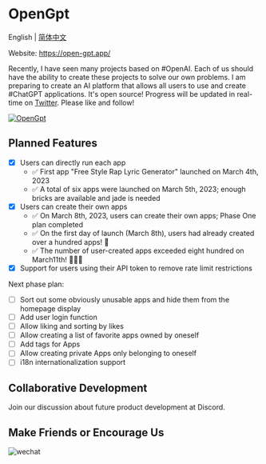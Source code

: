 # OpenGpt

English | [简体中文](./README-zh_CN.md)

Website: https://open-gpt.app/

Recently, I have seen many projects based on #OpenAI. Each of us should have the ability to create these projects to solve our own problems.
I am preparing to create an AI platform that allows all users to use and create #ChatGPT applications. It's open source!
Progress will be updated in real-time on [Twitter](https://twitter.com/EclipsePrayer). Please like and follow!

[![OpenGpt](./public/screenshot.png)](https://twitter.com/EclipsePrayer)

## Planned Features

- [x] Users can directly run each app
  - ✅ First app "Free Style Rap Lyric Generator" launched on March 4th, 2023
  - ✅ A total of six apps were launched on March 5th, 2023; enough bricks are available and jade is needed
- [x] Users can create their own apps
  - ✅ On March 8th, 2023, users can create their own apps; Phase One plan completed
  - ✅ On the first day of launch (March 8th), users had already created over a hundred apps! 🤯
  - ✅ The number of user-created apps exceeded eight hundred on March11th! 🤯🤯🤯
- [x] Support for users using their API token to remove rate limit restrictions

Next phase plan:

- [ ] Sort out some obviously unusable apps and hide them from the homepage display
- [ ] Add user login function
- [ ] Allow liking and sorting by likes
- [ ] Allow creating a list of favorite apps owned by oneself
- [ ] Add tags for Apps
- [ ] Allow creating private Apps only belonging to oneself
- [ ] i18n internationalization support

## Collaborative Development

Join our discussion about future product development at Discord.

## Make Friends or Encourage Us

![wechat](./public/wechat.png)
